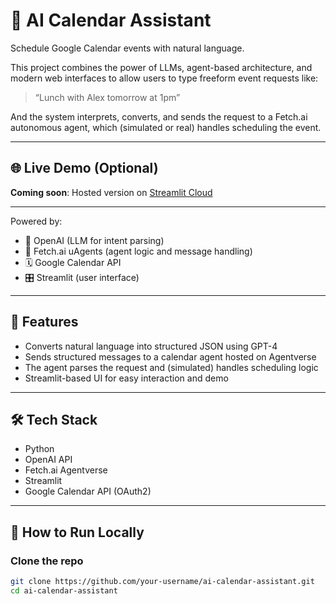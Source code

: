 # 🤖 AI Calendar Assistant

Schedule Google Calendar events with natural language.

This project combines the power of LLMs, agent-based architecture, and modern web interfaces to allow users to type freeform event requests like:

> “Lunch with Alex tomorrow at 1pm”

And the system interprets, converts, and sends the request to a Fetch.ai autonomous agent, which (simulated or real) handles scheduling the event.

---

## 🌐 Live Demo (Optional)

**Coming soon**: Hosted version on [Streamlit Cloud](https://streamlit.io/cloud)

---

Powered by:

- 🧠 OpenAI (LLM for intent parsing)
- 🤖 Fetch.ai uAgents (agent logic and message handling)
- 🗓️ Google Calendar API
- 🎛️ Streamlit (user interface)

---

## 🚀 Features

- Converts natural language into structured JSON using GPT-4
- Sends structured messages to a calendar agent hosted on Agentverse
- The agent parses the request and (simulated) handles scheduling logic
- Streamlit-based UI for easy interaction and demo

---

## 🛠️ Tech Stack

- Python
- OpenAI API
- Fetch.ai Agentverse
- Streamlit
- Google Calendar API (OAuth2)

---

## 🧪 How to Run Locally

### Clone the repo

```bash
git clone https://github.com/your-username/ai-calendar-assistant.git
cd ai-calendar-assistant
```
